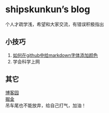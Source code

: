 # shipskunkun’s  blog

个人才疏学浅，希望和大家交流，有错误积极指出


## 小技巧
1. [如何在github中给markdown字体添加颜色](https://github.com/shipskunkun/blog/issues/2) 
2. 学会科学上网




## 其它
[博客园](https://www.cnblogs.com/shipskunkun/)  
[掘金](https://juejin.im/user/59351d4ea0bb9f0058e7f6eb)  
吊车尾也不能放弃，给自己打气，加油！